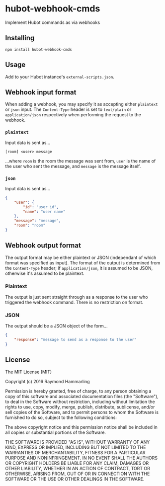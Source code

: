 # hubot-webhook-cmds
Implement Hubot commands as via webhooks

## Installing
`npm install hubot-webhook-cmds`

## Usage
Add to your Hubot instance's `external-scripts.json`.

## Webhook input format
When adding a webhook, you may specify it as accepting either `plaintext` or `json` input. The `Content-Type` header is set to `text/plain` or `application/json` respectively when performing the request to the webhook.

### `plaintext`
Input data is sent as...

    [room] <user> message

...where `room` is the room the message was sent from, `user` is the name of the user who sent the message, and `message` is the message itself.

### `json`
Input data is sent as...

```json
{
    "user": {
        "id": "user id",
        "name": "user name"
    },
    "message": "message",
    "room": "room"
}
```

## Webhook output format
The output format may be either plaintext or JSON (independant of which format was specified as input). The format of the output is determined from the `Content-Type` header; if `application/json`, it is assumed to be JSON, otherwise it's assumed to be plaintext.

### Plaintext
The output is just sent straight through as a response to the user who triggered the webhook command. There is no restriction on format.

### JSON
The output should be a JSON object of the form...

```json
{
    "response": "message to send as a response to the user"
}
```

## License
The MIT License (MIT)

Copyright (c) 2016 Raymond Hammarling

Permission is hereby granted, free of charge, to any person obtaining a copy of this software and associated documentation files (the "Software"), to deal in the Software without restriction, including without limitation the rights to use, copy, modify, merge, publish, distribute, sublicense, and/or sell copies of the Software, and to permit persons to whom the Software is furnished to do so, subject to the following conditions:

The above copyright notice and this permission notice shall be included in all copies or substantial portions of the Software.

THE SOFTWARE IS PROVIDED "AS IS", WITHOUT WARRANTY OF ANY KIND, EXPRESS OR IMPLIED, INCLUDING BUT NOT LIMITED TO THE WARRANTIES OF MERCHANTABILITY, FITNESS FOR A PARTICULAR PURPOSE AND NONINFRINGEMENT. IN NO EVENT SHALL THE AUTHORS OR COPYRIGHT HOLDERS BE LIABLE FOR ANY CLAIM, DAMAGES OR OTHER LIABILITY, WHETHER IN AN ACTION OF CONTRACT, TORT OR OTHERWISE, ARISING FROM, OUT OF OR IN CONNECTION WITH THE SOFTWARE OR THE USE OR OTHER DEALINGS IN THE SOFTWARE.
